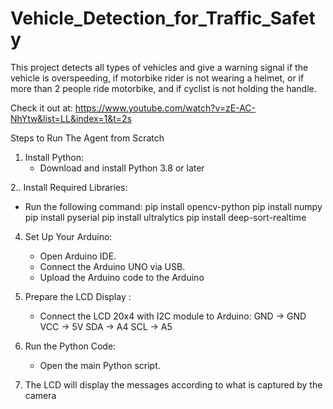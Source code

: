 # Vehicle_Detection_for_Traffic_Safety
This project detects all types of vehicles and give a warning signal if the vehicle is overspeeding, if motorbike rider is not wearing a helmet, or if more than 2 people ride motorbike, and if cyclist is not holding the handle.

Check it out at: https://www.youtube.com/watch?v=zE-AC-NhYtw&list=LL&index=1&t=2s

Steps to Run The Agent from Scratch

1. Install Python:
   - Download and install Python 3.8 or later

2.. Install Required Libraries:
   - Run the following command:
    pip install opencv-python
    pip install numpy
    pip install pyserial
   pip install ultralytics
   pip install deep-sort-realtime

4. Set Up Your Arduino:
   - Open Arduino IDE.
   - Connect the Arduino UNO via USB.
   - Upload the Arduino code to the Arduino

5. Prepare the LCD Display :
   - Connect the LCD 20x4 with I2C module to Arduino:
     GND -> GND
     VCC -> 5V
     SDA -> A4
     SCL -> A5

6. Run the Python Code:
   - Open the main Python script.

7. The LCD will display the messages according to what is captured by the camera

